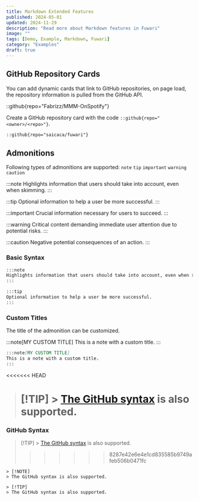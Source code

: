 ```yaml
---
title: Markdown Extended Features
published: 2024-05-01
updated: 2024-11-29
description: "Read more about Markdown features in Fuwari"
image: ""
tags: [Demo, Example, Markdown, Fuwari]
category: "Examples"
draft: true
---
```


## GitHub Repository Cards

You can add dynamic cards that link to GitHub repositories, on page load, the repository information is pulled from the GitHub API.

::github{repo="Fabrizz/MMM-OnSpotify"}

Create a GitHub repository card with the code `::github{repo="<owner>/<repo>"}`.

```markdown
::github{repo="saicaca/fuwari"}
```

## Admonitions

Following types of admonitions are supported: `note` `tip` `important` `warning` `caution`

:::note
Highlights information that users should take into account, even when skimming.
:::

:::tip
Optional information to help a user be more successful.
:::

:::important
Crucial information necessary for users to succeed.
:::

:::warning
Critical content demanding immediate user attention due to potential risks.
:::

:::caution
Negative potential consequences of an action.
:::

### Basic Syntax

```markdown
:::note
Highlights information that users should take into account, even when skimming.
:::

:::tip
Optional information to help a user be more successful.
:::
```

### Custom Titles

The title of the admonition can be customized.

:::note[MY CUSTOM TITLE]
This is a note with a custom title.
:::

```markdown
:::note[MY CUSTOM TITLE]
This is a note with a custom title.
:::
```

<<<<<<< HEAD

> # [!TIP] > [The GitHub syntax](https://github.com/orgs/community/discussions/16925) is also supported.

### GitHub Syntax

> [!TIP] > [The GitHub syntax](https://github.com/orgs/community/discussions/16925) is also supported.
>
> > > > > > > 8287e42e6e4e1cd835585b9749afeb506b0471fc

```
> [!NOTE]
> The GitHub syntax is also supported.

> [!TIP]
> The GitHub syntax is also supported.
```
